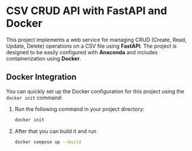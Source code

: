 # CSV CRUD API with FastAPI and Docker

This project implements a web service for managing CRUD (Create, Read, Update, Delete) operations on a CSV file using **FastAPI**.
The project is designed to be easily configured with **Anaconda** and includes containerization using **Docker**.

## Docker Integration

You can quickly set up the Docker configuration for this project using the `docker init` command:

1. Run the following command in your project directory:
   ```bash
   docker init
   ```
2. After that you can build it and run
   ```bash
   docker compose up --build
   ```
